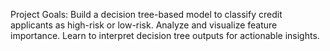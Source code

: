 Project Goals:
Build a decision tree-based model to classify credit applicants as high-risk or low-risk.
Analyze and visualize feature importance.
Learn to interpret decision tree outputs for actionable insights.